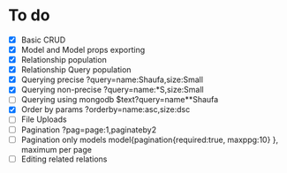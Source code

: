 # To do
- [x] Basic CRUD
- [x] Model and Model props exporting 
- [x] Relationship population
- [x] Relationship Query population 
- [x] Querying precise ?query=name:Shaufa,size:Small
- [x] Querying non-precise ?query=name:*S,size:Small
- [ ] Querying using mongodb $text?query=name**Shaufa
- [x] Order by params ?orderby=name:asc,size:dsc
- [ ] File Uploads
- [ ] Pagination ?pag=page:1,paginateby2
- [ ] Pagination only models model{pagination{required:true, maxppg:10} }, maximum per page
- [ ] Editing related relations
